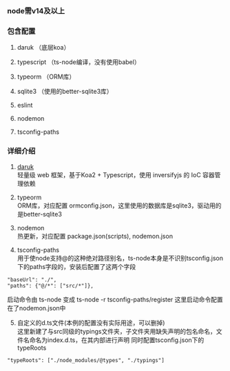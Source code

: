 ### node需v14及以上

### 包含配置
1. daruk （底层koa）
2. typescript （ts-node编译，没有使用babel）
3. typeorm （ORM库）
4. sqlite3 （使用的better-sqlite3库）

4. eslint
5. nodemon
6. tsconfig-paths

### 详细介绍
1. [daruk](https://github.com/darukjs/daruk)  
轻量级 web 框架，基于Koa2 + Typescript，使用 inversifyjs 的 IoC 容器管理依赖

2. typeorm  
ORM库，对应配置 ormconfig.json，这里使用的数据库是sqlite3，驱动用的是better-sqlite3

3. nodemon  
热更新，对应配置 package.json(scripts), nodemon.json

4. tsconfig-paths  
用于使node支持@的这种绝对路径别名，ts-node本身是不识别tsconfig.json下的paths字段的，安装后配置了这两个字段
```
"baseUrl": "./",
"paths": {"@/*": ["src/*"]}, 
```
启动命令由 ts-node 变成 ts-node -r tsconfig-paths/register 这里启动命令配置在了nodemon.json中

5. 自定义的d.ts文件(本例的配置没有实际用途，可以删掉)  
这里新建了与src同级的typings文件夹，子文件夹用缺失声明的包名命名，文件名命名为index.d.ts，在其内部进行声明
同时配置tsconfig.json下的typeRoots
```
"typeRoots": ["./node_modules/@types", "./typings"]
```
